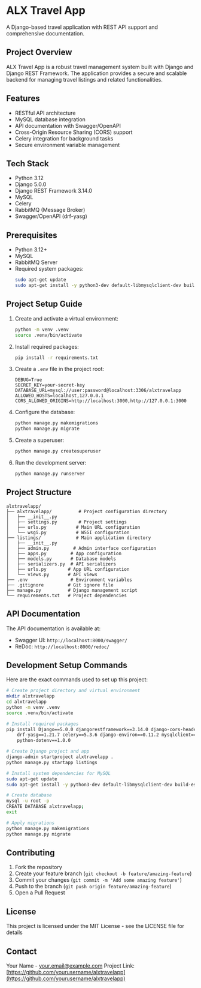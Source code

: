 # ALX Travel App

A Django-based travel application with REST API support and comprehensive documentation.

## Project Overview

ALX Travel App is a robust travel management system built with Django and Django REST Framework. The application provides a secure and scalable backend for managing travel listings and related functionalities.

## Features

- RESTful API architecture
- MySQL database integration
- API documentation with Swagger/OpenAPI
- Cross-Origin Resource Sharing (CORS) support
- Celery integration for background tasks
- Secure environment variable management

## Tech Stack

- Python 3.12
- Django 5.0.0
- Django REST Framework 3.14.0
- MySQL
- Celery
- RabbitMQ (Message Broker)
- Swagger/OpenAPI (drf-yasg)

## Prerequisites

- Python 3.12+
- MySQL
- RabbitMQ Server
- Required system packages:
  ```bash
  sudo apt-get update
  sudo apt-get install -y python3-dev default-libmysqlclient-dev build-essential pkg-config
  ```

## Project Setup Guide

1. Create and activate a virtual environment:
   ```bash
   python -m venv .venv
   source .venv/bin/activate
   ```

2. Install required packages:
   ```bash
   pip install -r requirements.txt
   ```

3. Create a `.env` file in the project root:
   ```env
   DEBUG=True
   SECRET_KEY=your-secret-key
   DATABASE_URL=mysql://user:password@localhost:3306/alxtravelapp
   ALLOWED_HOSTS=localhost,127.0.0.1
   CORS_ALLOWED_ORIGINS=http://localhost:3000,http://127.0.0.1:3000
   ```

4. Configure the database:
   ```bash
   python manage.py makemigrations
   python manage.py migrate
   ```

5. Create a superuser:
   ```bash
   python manage.py createsuperuser
   ```

6. Run the development server:
   ```bash
   python manage.py runserver
   ```

## Project Structure

```
alxtravelapp/
├── alxtravelapp/          # Project configuration directory
│   ├── __init__.py
│   ├── settings.py        # Project settings
│   ├── urls.py           # Main URL configuration
│   └── wsgi.py           # WSGI configuration
├── listings/             # Main application directory
│   ├── __init__.py
│   ├── admin.py         # Admin interface configuration
│   ├── apps.py         # App configuration
│   ├── models.py       # Database models
│   ├── serializers.py  # API serializers
│   ├── urls.py        # App URL configuration
│   └── views.py       # API views
├── .env                # Environment variables
├── .gitignore         # Git ignore file
├── manage.py          # Django management script
└── requirements.txt   # Project dependencies
```

## API Documentation

The API documentation is available at:
- Swagger UI: `http://localhost:8000/swagger/`
- ReDoc: `http://localhost:8000/redoc/`

## Development Setup Commands

Here are the exact commands used to set up this project:

```bash
# Create project directory and virtual environment
mkdir alxtravelapp
cd alxtravelapp
python -m venv .venv
source .venv/bin/activate

# Install required packages
pip install Django==5.0.0 djangorestframework==3.14.0 django-cors-headers==4.3.1 \
    drf-yasg==1.21.7 celery==5.3.6 django-environ==0.11.2 mysqlclient==2.2.1 \
    python-dotenv==1.0.0

# Create Django project and app
django-admin startproject alxtravelapp .
python manage.py startapp listings

# Install system dependencies for MySQL
sudo apt-get update
sudo apt-get install -y python3-dev default-libmysqlclient-dev build-essential pkg-config

# Create database
mysql -u root -p
CREATE DATABASE alxtravelapp;
exit

# Apply migrations
python manage.py makemigrations
python manage.py migrate
```

## Contributing

1. Fork the repository
2. Create your feature branch (`git checkout -b feature/amazing-feature`)
3. Commit your changes (`git commit -m 'Add some amazing feature'`)
4. Push to the branch (`git push origin feature/amazing-feature`)
5. Open a Pull Request

## License

This project is licensed under the MIT License - see the LICENSE file for details

## Contact

Your Name - your.email@example.com
Project Link: [https://github.com/yourusername/alxtravelapp](https://github.com/yourusername/alxtravelapp)
